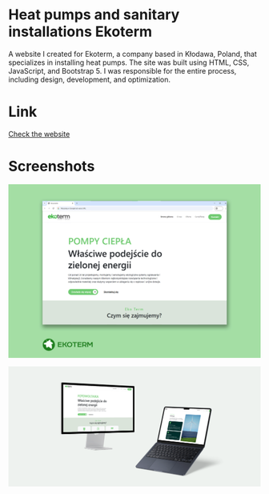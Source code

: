 # Heat pumps and sanitary installations Ekoterm
A website I created for Ekoterm, a company based in Kłodawa, Poland, that specializes in installing heat pumps. The site was built using HTML, CSS, JavaScript, and Bootstrap 5. I was responsible for the entire process, including design, development, and optimization.

# Link
[Check the website](https://ekoterm.netlify.app/)

# Screenshots
![image alt](https://github.com/robertmichalak17/Ekoterm/blob/89254673fa809f874a92cb8c2b44a2ef744fafb5/ekk.jpg)

![image alt](https://github.com/robertmichalak17/Ekoterm/blob/40aaa79e998bfaf7518a718a78390ae53974c77d/zrzut.png)
